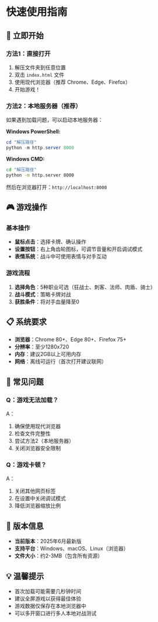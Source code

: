 # 快速使用指南

## 🚀 立即开始

### 方法1：直接打开
1. 解压文件夹到任意位置
2. 双击 `index.html` 文件
3. 使用现代浏览器（推荐 Chrome、Edge、Firefox）
4. 开始游戏！

### 方法2：本地服务器（推荐）
如果遇到加载问题，可以启动本地服务器：

**Windows PowerShell:**
```powershell
cd "解压路径"
python -m http.server 8000
```

**Windows CMD:**
```cmd
cd "解压路径"
python -m http.server 8000
```

然后在浏览器打开：`http://localhost:8000`

## 🎮 游戏操作

### 基本操作
- **鼠标点击**：选择卡牌、确认操作
- **设置按钮**：右上角齿轮图标，可调节音量和开启调试模式
- **表情系统**：战斗中可使用表情与对手互动

### 游戏流程
1. **选择角色**：5种职业可选（狂战士、刺客、法师、肉盾、骑士）
2. **战斗模式**：策略卡牌对战
3. **获胜条件**：将对手血量降至0

## 📋 系统要求

- **浏览器**：Chrome 80+、Edge 80+、Firefox 75+
- **分辨率**：至少1280x720
- **内存**：建议2GB以上可用内存
- **网络**：离线可运行（首次打开建议联网）

## 🔧 常见问题

### Q：游戏无法加载？
A：
1. 确保使用现代浏览器
2. 检查文件完整性
3. 尝试方法2（本地服务器）
4. 关闭浏览器安全限制

### Q：游戏卡顿？
A：
1. 关闭其他网页标签
2. 在设置中关闭调试模式
3. 降低浏览器缩放比例


## 📝 版本信息

- **当前版本**：2025年6月最新版
- **支持平台**：Windows、macOS、Linux（浏览器）
- **文件大小**：约2-3MB（包含所有资源）

## 💡 温馨提示

- 首次加载可能需要几秒钟时间
- 建议全屏游戏以获得最佳体验
- 游戏数据仅保存在本地浏览器中
- 可以多开窗口进行多人本地对战测试 